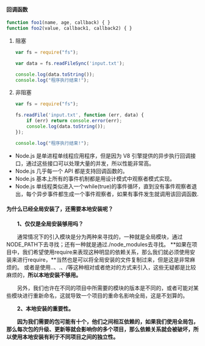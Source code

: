#### 回调函数

```js
function foo1(name, age, callback) { }
function foo2(value, callback1, callback2) { }
```

1. 阻塞

   ```js
   var fs = require("fs");
   
   var data = fs.readFileSync('input.txt');
   
   console.log(data.toString());
   console.log("程序执行结束!");
   ```

2. 非阻塞

   ```js
   var fs = require("fs");
   
   fs.readFile('input.txt', function (err, data) {
       if (err) return console.error(err);
       console.log(data.toString());
   });
   
   console.log("程序执行结束!");
   ```

- Node.js 是单进程单线程应用程序，但是因为 V8 引擎提供的异步执行回调接口，通过这些接口可以处理大量的并发，所以性能非常高。
- Node.js 几乎每一个 API 都是支持回调函数的。
- Node.js 基本上所有的事件机制都是用设计模式中观察者模式实现。
- Node.js 单线程类似进入一个while(true)的事件循环，直到没有事件观察者退出，每个异步事件都生成一个事件观察者，如果有事件发生就调用该回调函数.

#### **为什么已经全局安装了，还需要本地安装呢？** 

　　**1、仅仅是全局安装够用吗？**

　　通常情况下的引入模块是分为两种来寻找的，一种就是全局模块，通过NODE_PATH下去寻找；还有一种就是通过./node_modules去寻找。 **如果在项目中，我们希望使用require来表现这种明显的依赖关系，那么我们就必须使用安装来进行require，**当然也是可以将全局安装的文件复制过来，但是这是非常麻烦的。 或者是使用..、.、/等这种相对或者绝对的方式来引入，这些无疑都是比较麻烦的，**所以本地安装不够用。**

　　另外，我们也许在不同的项目中所需要的模块的版本是不同的，或者可能对某些模块进行重新命名，这就导致一个项目的重命名影响全局，这是不划算的。

　　**2、本地安装的重要性。**

　　**因为我们需要的包可能有十个，他们之间相互依赖的，如果我们使用全局包，那么每次包的升级、更新等就会影响你的多个项目，那么依赖关系就会被破坏，所以使用本地安装有利于不同项目之间的独立性。**
